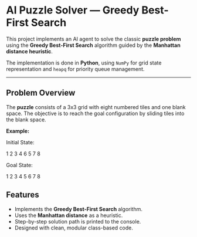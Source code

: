 # AI Puzzle Solver — Greedy Best-First Search

This project implements an AI agent to solve the classic **puzzle problem** using the **Greedy Best-First Search** algorithm guided by the **Manhattan distance heuristic**.

The implementation is done in **Python**, using `NumPy` for grid state representation and `heapq` for priority queue management.

---

## Problem Overview

The **puzzle** consists of a 3x3 grid with eight numbered tiles and one blank space. The objective is to reach the goal configuration by sliding tiles into the blank space.

**Example:**

Initial State:

1 2 3
4 6 5
7   8

Goal State:

1 2 3
4 5 6
7 8

## Features

- Implements the **Greedy Best-First Search** algorithm.
- Uses the **Manhattan distance** as a heuristic.
- Step-by-step solution path is printed to the console.
- Designed with clean, modular class-based code.
